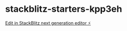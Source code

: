# stackblitz-starters-kpp3eh

[Edit in StackBlitz next generation editor ⚡️](https://stackblitz.com/~/github.com/daneil-7/stackblitz-starters-kpp3eh)